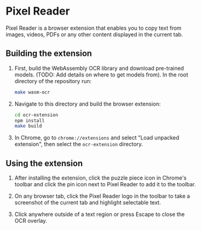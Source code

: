 # Pixel Reader

Pixel Reader is a browser extension that enables you to copy text from images,
videos, PDFs or any other content displayed in the current tab.

## Building the extension

 1. First, build the WebAssembly OCR library and download pre-trained models.
    (TODO: Add details on where to get models from). In the root directory of
    the repository run:

    ```sh
    make wasm-ocr
    ```

 2. Navigate to this directory and build the browser extension:

    ```sh
    cd ocr-extension
    npm install
    make build
    ```

 3. In Chrome, go to `chrome://extensions` and select "Load unpacked extension",
    then select the `ocr-extension` directory.
 
## Using the extension

 1. After installing the extension, click the puzzle piece icon in Chrome's
    toolbar and click the pin icon next to Pixel Reader to add it to the
    toolbar.

 2. On any browser tab, click the Pixel Reader logo in the toolbar to take
    a screenshot of the current tab and highlight selectable text.

 3. Click anywhere outside of a text region or press Escape to close the OCR
    overlay.
